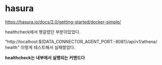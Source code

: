 # hasura

https://hasura.io/docs/2.0/getting-started/docker-simple/

healthcheck에서 헷갈렸던 부분이있었다.

"http://localhost:${DATA_CONNECTOR_AGENT_PORT:-8081}/api/v1/athena/health" 이렇게 테스트해서 실패했었다.

**healthcheck는 내부에서 실행되는 커맨드다**

